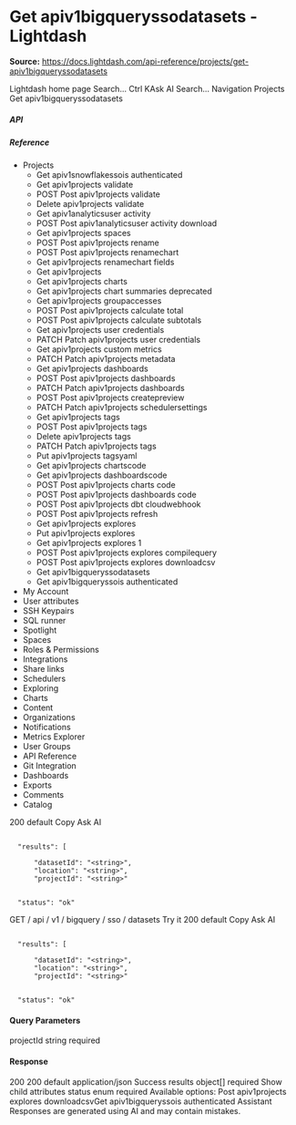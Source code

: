 # Get apiv1bigqueryssodatasets - Lightdash

**Source:** https://docs.lightdash.com/api-reference/projects/get-apiv1bigqueryssodatasets

Lightdash home page
Search...
Ctrl KAsk AI
Search...
Navigation
Projects
Get apiv1bigqueryssodatasets
##### API


##### Reference
  * Projects
    * Get apiv1snowflakessois authenticated
    * Get apiv1projects validate
    * POST
Post apiv1projects validate
    * Delete apiv1projects validate
    * Get apiv1analyticsuser activity
    * POST
Post apiv1analyticsuser activity download
    * Get apiv1projects spaces
    * POST
Post apiv1projects rename
    * POST
Post apiv1projects renamechart
    * Get apiv1projects renamechart fields
    * Get apiv1projects
    * Get apiv1projects charts
    * Get apiv1projects chart summaries
deprecated
    * Get apiv1projects groupaccesses
    * POST
Post apiv1projects calculate total
    * POST
Post apiv1projects calculate subtotals
    * Get apiv1projects user credentials
    * PATCH
Patch apiv1projects user credentials
    * Get apiv1projects custom metrics
    * PATCH
Patch apiv1projects metadata
    * Get apiv1projects dashboards
    * POST
Post apiv1projects dashboards
    * PATCH
Patch apiv1projects dashboards
    * POST
Post apiv1projects createpreview
    * PATCH
Patch apiv1projects schedulersettings
    * Get apiv1projects tags
    * POST
Post apiv1projects tags
    * Delete apiv1projects tags
    * PATCH
Patch apiv1projects tags
    * Put apiv1projects tagsyaml
    * Get apiv1projects chartscode
    * Get apiv1projects dashboardscode
    * POST
Post apiv1projects charts code
    * POST
Post apiv1projects dashboards code
    * POST
Post apiv1projects dbt cloudwebhook
    * POST
Post apiv1projects refresh
    * Get apiv1projects explores
    * Put apiv1projects explores
    * Get apiv1projects explores 1
    * POST
Post apiv1projects explores compilequery
    * POST
Post apiv1projects explores downloadcsv
    * Get apiv1bigqueryssodatasets
    * Get apiv1bigqueryssois authenticated
  * My Account
  * User attributes
  * SSH Keypairs
  * SQL runner
  * Spotlight
  * Spaces
  * Roles & Permissions
  * Integrations
  * Share links
  * Schedulers
  * Exploring
  * Charts
  * Content
  * Organizations
  * Notifications
  * Metrics Explorer
  * User Groups
  * API Reference
  * Git Integration
  * Dashboards
  * Exports
  * Comments
  * Catalog


200
default
Copy
Ask AI
```

  "results": [

      "datasetId": "<string>",
      "location": "<string>",
      "projectId": "<string>"


  "status": "ok"

```

GET
/
api
/
v1
/
bigquery
/
sso
/
datasets
Try it
200
default
Copy
Ask AI
```

  "results": [

      "datasetId": "<string>",
      "location": "<string>",
      "projectId": "<string>"


  "status": "ok"

```

#### Query Parameters
projectId
string
required
#### Response
200
200 default
application/json
Success
results
object[]
required
Show child attributes
status
enum<string>
required
Available options: 
Post apiv1projects explores downloadcsvGet apiv1bigqueryssois authenticated
Assistant
Responses are generated using AI and may contain mistakes.


